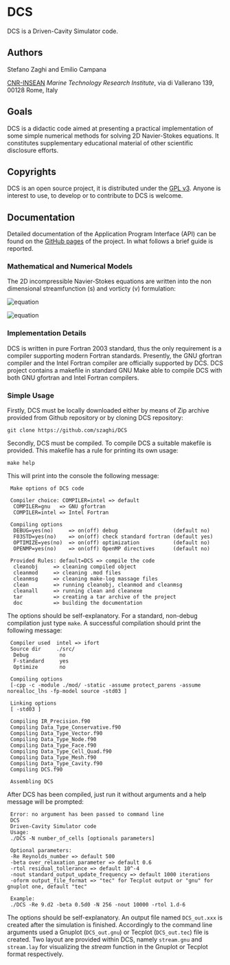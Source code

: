 # DCS

DCS is a Driven-Cavity Simulator code.

## Authors

Stefano Zaghi and Emilio Campana

[CNR-INSEAN](http://www.insean.cnr.it/) _Marine Technology Research Institute_, via di Vallerano 139, 00128 Rome, Italy

## Goals

DCS is a didactic code aimed at presenting a practical implementation of some simple numerical methods for solving 2D Navier-Stokes equations. It constitutes supplementary educational material of other scientific disclosure efforts.

## Copyrights

DCS is an open source project, it is distributed under the [GPL v3](http://www.gnu.org/licenses/gpl-3.0.html). Anyone is interest to use, to develop or to contribute to DCS is welcome.

## Documentation

Detailed documentation of the Application Program Interface (API) can be found on the [GitHub pages](http://szaghi.github.com/DCS/index.html) of the project. In what follows a brief guide is reported.

### Mathematical and Numerical Models

The 2D incompressible Navier-Stokes equations are written into the non dimensional streamfunction (s) and vorticty (v) formulation:

![equation](http://latex.codecogs.com/gif.latex?\begin{matrix}&space;\frac{\partial^2s}{\partial&space;x^2}&plus;&space;\frac{\partial^2s}{\partial&space;y^2}=-v\\&space;\frac{1}{Re}\frac{\partial^2v}{\partial&space;x^2}&plus;\frac{1}{Re}&space;\frac{\partial^2v}{\partial&space;y^2}=&space;\frac{\partial&space;s}{\partial&space;y}\frac{\partial&space;v}{\partial&space;x}-\frac{\partial&space;s}{\partial&space;x}\frac{\partial&space;v}{\partial&space;y}&space;\end{matrix})

![equation](http://www.texify.com/img/%5CLARGE%5C%21%5Cbegin%7Bmatrix%7D%5Cfrac%7B%5Cpartial%5E2s%7D%7B%5Cpartial%20x%5E2%7D%2B%20%5Cfrac%7B%5Cpartial%5E2s%7D%7B%5Cpartial%20y%5E2%7D%3D-v%5C%5C%20%5Cfrac%7B1%7D%7BRe%7D%5Cfrac%7B%5Cpartial%5E2v%7D%7B%5Cpartial%20x%5E2%7D%2B%5Cfrac%7B1%7D%7BRe%7D%20%5Cfrac%7B%5Cpartial%5E2v%7D%7B%5Cpartial%20y%5E2%7D%3D%20%5Cfrac%7B%5Cpartial%20s%7D%7B%5Cpartial%20y%7D%5Cfrac%7B%5Cpartial%20v%7D%7B%5Cpartial%20x%7D-%5Cfrac%7B%5Cpartial%20s%7D%7B%5Cpartial%20x%7D%5Cfrac%7B%5Cpartial%20v%7D%7B%5Cpartial%20y%7D%5Cend%7Bmatrix%7D.gif)

### Implementation Details

DCS is written in pure Fortran 2003 standard, thus the only requirement is a compiler supporting modern Fortran standards. Presently, the GNU gfortran compiler and the Intel Fortran compiler are officially supported by DCS. DCS project contains a makefile in standard GNU Make able to compile DCS with both GNU gfortran and Intel Fortran compilers.

### Simple Usage

Firstly, DCS must be locally downloaded either by means of Zip archive provided from Github repository or by cloning DCS repository:
```shell
git clone https://github.com/szaghi/DCS
```
Secondly, DCS must be compiled. To compile DCS a suitable makefile is provided. This makefile has a rule for printing its own usage:
```shell
make help
```
This will print into the console the following message:
```shell
 Make options of DCS code

 Compiler choice: COMPILER=intel => default
  COMPILER=gnu   => GNU gfortran
  COMPILER=intel => Intel Fortran

 Compiling options
  DEBUG=yes(no)     => on(off) debug                  (default no)
  F03STD=yes(no)    => on(off) check standard fortran (default yes)
  OPTIMIZE=yes(no)  => on(off) optimization           (default no)
  OPENMP=yes(no)    => on(off) OpenMP directives      (default no)

 Provided Rules: default=DCS => compile the code
  cleanobj     => cleaning compiled object
  cleanmod     => cleaning .mod files
  cleanmsg     => cleaning make-log massage files
  clean        => running cleanobj, cleanmod and cleanmsg
  cleanall     => running clean and cleanexe
  tar          => creating a tar archive of the project
  doc          => building the documentation
```
The options should be self-explanatory. For a standard, non-debug compilation just type `make`. A successful compilation should print the following message:
```shell
 Compiler used  intel => ifort
 Source dir     ./src/
  Debug          no
  F-standard     yes
  Optimize       no

 Compiling options
 [-cpp -c -module ./mod/ -static -assume protect_parens -assume norealloc_lhs -fp-model source -std03 ]

 Linking options
 [ -std03 ]

 Compiling IR_Precision.f90
 Compiling Data_Type_Conservative.f90
 Compiling Data_Type_Vector.f90
 Compiling Data_Type_Node.f90
 Compiling Data_Type_Face.f90
 Compiling Data_Type_Cell_Quad.f90
 Compiling Data_Type_Mesh.f90
 Compiling Data_Type_Cavity.f90
 Compiling DCS.f90

 Assembling DCS
```
After DCS has been compiled, just run it without arguments and a help message will be prompted:
```shell
 Error: no argument has been passed to command line
 DCS
 Driven-Cavity Simulator code
 Usage:
 ./DCS -N number_of_cells [optionals parameters]

 Optional parameters:
 -Re Reynolds_number => default 500
 -beta over_relaxation_parameter => default 0.6
 -rtol residual_tollerance => default 10^-4
 -nout standard_output_update_frequency => default 1000 iterations
 -oform output_file_format => "tec" for Tecplot output or "gnu" for gnuplot one, default "tec"

 Example:
 ./DCS -Re 9.d2 -beta 0.5d0 -N 256 -nout 10000 -rtol 1.d-6
```
The options should be self-explanatory. An output file named `DCS_out.xxx` is created after the simulation is finished. Accordingly to the command line arguments used a Gnuplot (`DCS_out.gnu`) or Tecplot (`DCS_out.tec`) file is created. Two layout are provided within DCS, namely `stream.gnu` and `stream.lay` for visualizing the _stream_ function in the Gnuplot or Tecplot format respectively.
